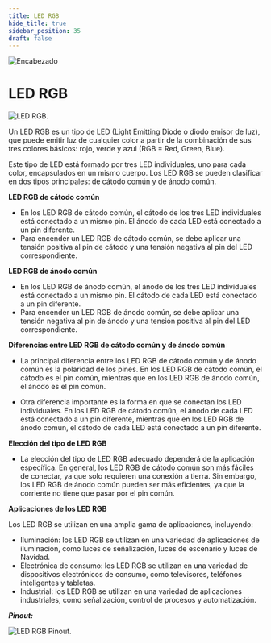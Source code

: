 ```yaml
---
title: LED RGB
hide_title: true
sidebar_position: 35
draft: false
---
```

![Encabezado](https://firebasestorage.googleapis.com/v0/b/modulo-b3e1a.appspot.com/o/General%2Fimagenes%2Flogo%20sena%202.png?alt=media&token=f8400ade-f50e-4175-8ff1-d69a8bc9a180&_gl=1*1b8f15f*_ga*MTE3MTQwMjUxOS4xNjk2MjYzMDI3*_ga_CW55HF8NVT*MTY5NjI3NDM1NS4yLjEuMTY5NjI3NTE4My4zMS4wLjA.)

# **LED RGB**

![LED RGB.](https://firebasestorage.googleapis.com/v0/b/modulo-b3e1a.appspot.com/o/General%2Fimagenes%2Fled%20rgb%20catodo%20comun.png?alt=media&token=a6bcc586-986b-414d-86bf-4ad2dab2bf6d&_gl=1*eht9o9*_ga*MTE3MTQwMjUxOS4xNjk2MjYzMDI3*_ga_CW55HF8NVT*MTY5ODk1OTI0NC40LjEuMTY5ODk1OTM3NC41MS4wLjA.)

Un LED RGB es un tipo de LED (Light Emitting Diode o diodo emisor de luz), que puede emitir luz de cualquier color a partir de la combinación de sus tres colores básicos: rojo, verde y azul (RGB = Red, Green, Blue). 

Este tipo de LED está formado por tres LED individuales, uno para cada color, encapsulados en un mismo cuerpo.
Los LED RGB se pueden clasificar en dos tipos principales: de cátodo común y de ánodo común.

**LED RGB de cátodo común**

- En los LED RGB de cátodo común, el cátodo de los tres LED individuales está conectado a un mismo pin. El ánodo de cada LED está conectado a un pin diferente.
- Para encender un LED RGB de cátodo común, se debe aplicar una tensión positiva al pin de cátodo y una tensión negativa al pin del LED correspondiente.

**LED RGB de ánodo común**

- En los LED RGB de ánodo común, el ánodo de los tres LED individuales está conectado a un mismo pin. El cátodo de cada LED está conectado a un pin diferente.
- Para encender un LED RGB de ánodo común, se debe aplicar una tensión negativa al pin de ánodo y una tensión positiva al pin del LED correspondiente.

**Diferencias entre LED RGB de cátodo común y de ánodo común**

- La principal diferencia entre los LED RGB de cátodo común y de ánodo común es la polaridad de los pines. En los LED RGB de cátodo común, el cátodo es el pin común, mientras que en los LED RGB de ánodo común, el ánodo es el pin común.

- Otra diferencia importante es la forma en que se conectan los LED individuales. En los LED RGB de cátodo común, el ánodo de cada LED está conectado a un pin diferente, mientras que en los LED RGB de ánodo común, el cátodo de cada LED está conectado a un pin diferente.

**Elección del tipo de LED RGB**

- La elección del tipo de LED RGB adecuado dependerá de la aplicación específica. En general, los LED RGB de cátodo común son más fáciles de conectar, ya que solo requieren una conexión a tierra. Sin embargo, los LED RGB de ánodo común pueden ser más eficientes, ya que la corriente no tiene que pasar por el pin común.

**Aplicaciones de los LED RGB**

Los LED RGB se utilizan en una amplia gama de aplicaciones, incluyendo:

* Iluminación: los LED RGB se utilizan en una variedad de aplicaciones de iluminación, como luces de señalización, luces de escenario y luces de Navidad.
* Electrónica de consumo: los LED RGB se utilizan en una variedad de dispositivos electrónicos de consumo, como televisores, teléfonos inteligentes y tabletas.
* Industrial: los LED RGB se utilizan en una variedad de aplicaciones industriales, como señalización, control de procesos y automatización.

***Pinout:***

![LED RGB Pinout.](https://firebasestorage.googleapis.com/v0/b/modulo-b3e1a.appspot.com/o/General%2Fimagenes%2FRepositorio%2Frgbpinout.jpg?alt=media&token=746084c1-37ef-49c2-93c3-bf6d5cb33bcd)

